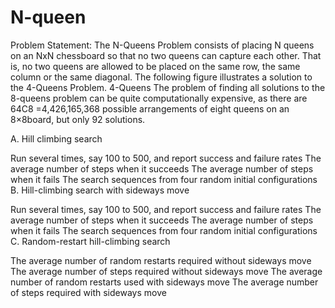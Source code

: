 # N-queen
Problem Statement: The N-Queens Problem consists of placing N queens on an NxN chessboard so that no two queens can capture each other. That is, no two queens are allowed to be placed on the same row, the same column or the same diagonal. The following figure illustrates a solution to the 4-Queens Problem.   4-Queens  The problem of finding all solutions to the 8-queens problem can be quite computationally expensive, as there are 64C8 =4,426,165,368 possible arrangements of eight queens on an 8×8board, but only 92 solutions.

A. Hill climbing search

Run several times, say 100 to 500,  and report success and failure rates
The average number of steps when it succeeds
The average number of steps when it fails
The search sequences from four random initial configurations 
B. Hill-climbing search with sideways move

Run several times, say 100 to 500,  and report success and failure rates
The average number of steps when it succeeds
The average number of steps when it fails
The search sequences from four random initial configurations 
C. Random-restart  hill-climbing search

The average number of random restarts required without sideways move
The average number of steps required without sideways move
The average number of random restarts used with sideways move
The average number of steps required with sideways move
